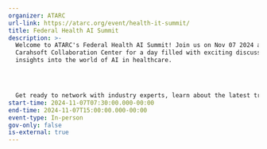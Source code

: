 ```yaml
---
organizer: ATARC
url-link: https://atarc.org/event/health-it-summit/
title: Federal Health AI Summit
description: >-
  Welcome to ATARC's Federal Health AI Summit! Join us on Nov 07 2024 at
  Carahsoft Collaboration Center for a day filled with exciting discussions and
  insights into the world of AI in healthcare.




  Get ready to network with industry experts, learn about the latest trends, and discover how AI is transforming the federal health sector. Don't miss out on this opportunity to be a part of the conversation! See you there!
start-time: 2024-11-07T07:30:00.000-00:00
end-time: 2024-11-07T15:00:00.000-00:00
event-type: In-person
gov-only: false
is-external: true
---
```

